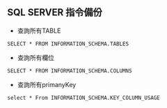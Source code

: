 ## SQL SERVER 指令備份
- 查詢所有TABLE

```
SELECT * FROM INFORMATION_SCHEMA.TABLES
```

- 查詢所有欄位

```
SELECT * FROM INFORMATION_SCHEMA.COLUMNS
```

- 查詢所有primanyKey

```
select * From INFORMATION_SCHEMA.KEY_COLUMN_USAGE 
```


              